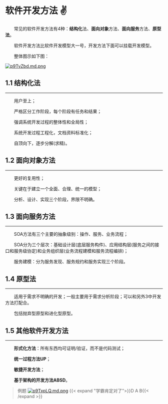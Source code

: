 # 软件开发方法 ✌

&emsp;&emsp;常见的软件开发方法有4种：**结构化**法、**面向对象**方法、**面向服务**方法、**原型法**。

&emsp;&emsp;软件开发方法比软件开发模型大一号，开发方法下面可以挂载开发模型。

&emsp;&emsp;整体图示如下图：

[![p9TvZbd.md.png](https://s1.ax1x.com/2023/05/24/p9TvZbd.md.png)](https://imgse.com/i/p9TvZbd)

## 1.1 结构化法

---

&emsp;&emsp;用户至上；

&emsp;&emsp;严格区分工作阶段，每个阶段有任务和结果；

&emsp;&emsp;强调系统开发过程的整体性和全局性；

&emsp;&emsp;系统开发过程工程化，文档资料标准化；

&emsp;&emsp;自顶向下，逐步分解(求精)。

## 1.2 面向对象方法

---

&emsp;&emsp;更好的复用性；

&emsp;&emsp;关键在于建立一个全面、合理、统一的模型；

&emsp;&emsp;分析、设计、实现三个阶段，界限不明确。

## 1.3 面向服务方法

---

&emsp;&emsp;SOA方法有三个主要的抽象级别：操作、服务、业务流程；

&emsp;&emsp;SOA分为三个层次：基础设计层(底层服务构件)、应用结构层(服务之间的接口和服务级协定)和业务组织层(业务流程建模和服务流程编排)；

&emsp;&emsp;服务建模：分为服务发现、服务规约和服务实现三个阶段。

## 1.4 原型法

---

&emsp;&emsp;适用于需求不明确的开发；一般主要用于需求分析阶段；可以和另外3中开发方法打配合。

&emsp;&emsp;包括抛弃型原型和进化型原型。

## 1.5 其他软件开发方法

---

&emsp;&emsp;**形式化方法**：所有东西均可证明/验证，而不是代码测试；

&emsp;&emsp;**统一过程方法UP**；

&emsp;&emsp;**敏捷开发方法**；

&emsp;&emsp;**基于架构的开发方法ABSD**。

>例题
[![p9TxpLQ.md.png](https://s1.ax1x.com/2023/05/24/p9TxpLQ.md.png)](https://imgse.com/i/p9TxpLQ)
{{< expand "学霸肯定对了">}}D A B{{< /expand >}}
